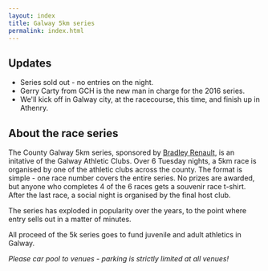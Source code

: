 ```yaml
---
layout: index
title: Galway 5km series
permalink: index.html
---
```


Updates
-------
- Series sold out - no entries on the night.
- Gerry Carty from GCH is the new man in charge for the 2016 series.
- We'll kick off in Galway city, at the racecourse, this time, and finish up in Athenry.

About the race series
---------------------

The County Galway 5km series, sponsored by [Bradley Renault](http://bradleyrenault.ie/), is an initative of the Galway Athletic Clubs. Over 6 Tuesday nights, a 5km race is organised by one of the athletic clubs across the county. The format is simple - one race number covers the entire series. No prizes are awarded, but anyone who completes 4 of the 6 races gets a souvenir race t-shirt. After the last race, a social night is organised by the final host club.

The series has exploded in popularity over the years, to the point where entry sells out in a matter of minutes.

All proceed of the 5k series goes to fund juvenile and adult athletics in Galway.

*Please car pool to venues - parking is strictly limited at all venues!*
